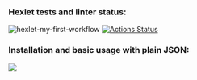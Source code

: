 ### Hexlet tests and linter status:
![hexlet-my-first-workflow](https://github.com/shortykevich/python-project-50/actions/workflows/user_check.yml/badge.svg)
[![Actions Status](https://github.com/shortykevich/python-project-50/actions/workflows/hexlet-check.yml/badge.svg)](https://github.com/shortykevich/python-project-50/actions)

<h3>Installation and basic usage with plain JSON:</h3>
<a href="https://asciinema.org/a/LLU1eO8vxOwkSJZ67E8owLAOB" target="_blank"><img src="https://asciinema.org/a/LLU1eO8vxOwkSJZ67E8owLAOB.svg" /></a>